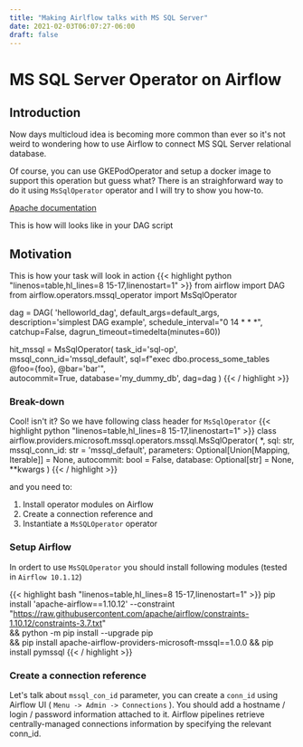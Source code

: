 ```yaml
---
title: "Making Airlflow talks with MS SQL Server"
date: 2021-02-03T06:07:27-06:00
draft: false
---
```


# MS SQL Server Operator on Airflow

## Introduction 

Now days multicloud idea is becoming more common than ever so it's not weird to wondering how to use Airflow to connect MS SQL Server relational database.

Of course, you can use GKEPodOperator and setup a docker image to support this operation but guess what? There is an straighforward way to do it using `MsSqlOperator` operator and I will try to show you how-to.

[Apache documentation](https://airflow.apache.org/docs/apache-airflow-providers-microsoft-mssql/stable/_api/airflow/providers/microsoft/mssql/operators/mssql/index.html)

This is how will looks like in your DAG script

## Motivation

This is how your task will look in action
{{< highlight python "linenos=table,hl_lines=8 15-17,linenostart=1" >}}
from airflow import DAG
from airflow.operators.mssql_operator import MsSqlOperator    

dag = DAG(
    'helloworld_dag',
    default_args=default_args,
    description='simplest DAG example',
    schedule_interval="0 14 * * *",
    catchup=False,
    dagrun_timeout=timedelta(minutes=60))

hit_mssql = MsSqlOperator(
         task_id='sql-op',
         mssql_conn_id='mssql_default',
         sql=f"exec dbo.process_some_tables @foo={foo}, @bar='bar'",            
         autocommit=True,
         database='my_dummy_db',
         dag=dag
     )
{{< / highlight >}}

### Break-down
Cool! isn't it? 
So we have following class header for `MsSqlOperator`
{{< highlight python "linenos=table,hl_lines=8 15-17,linenostart=1" >}}
class airflow.providers.microsoft.mssql.operators.mssql.MsSqlOperator(
    *, 
    sql: str, 
    mssql_conn_id: str = 'mssql_default', 
    parameters: Optional[Union[Mapping, Iterable]] = None, 
    autocommit: bool = False, 
    database: Optional[str] = None, 
    **kwargs
)
{{< / highlight >}}

and you need to:

1. Install operator modules on Airflow
2. Create a connection reference and
3. Instantiate a `MsSQLOperator` operator


### Setup Airflow

In ordert to use `MsSQLOperator` you should install following modules (tested in `Airflow 10.1.12`)

{{< highlight bash "linenos=table,hl_lines=8 15-17,linenostart=1" >}}
pip install 'apache-airflow==1.10.12' --constraint "https://raw.githubusercontent.com/apache/airflow/constraints-1.10.12/constraints-3.7.txt" \
&& python -m pip install --upgrade pip \
&& pip install apache-airflow-providers-microsoft-mssql==1.0.0
&& pip install pymssql
{{< / highlight >}}

### Create a connection reference

Let's talk about `mssql_con_id` parameter, you can create a `conn_id` using Airflow UI
( `Menu -> Admin -> Connections` ). You should add a hostname / login / password information attached to it. Airflow pipelines retrieve centrally-managed connections information by specifying the relevant conn_id.
